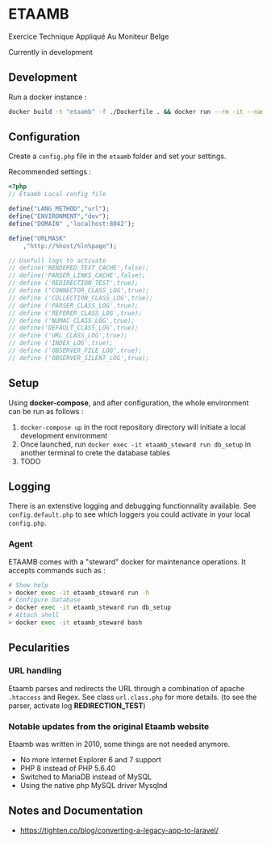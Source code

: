 # ETAAMB
Exercice Technique Appliqué Au Moniteur Belge

Currently in development

## Development
Run a docker instance :
```bash
docker build -t "etaamb" -f ./Dockerfile . && docker run --rm -it --name etaamb etaamb
```

## Configuration
Create a `config.php` file in the `etaamb` folder and set your settings.

Recommended settings :

```php
<?php
// Etaamb Local config file

define("LANG_METHOD","url");
define("ENVIRONMENT","dev");
define("DOMAIN" ,'localhost:8042');

define("URLMASK"
    ,"http://%host/%ln%page");

// Usefull logs to activate
// define('RENDERED_TEXT_CACHE',false);
// define('PARSER_LINKS_CACHE',false);
// define ('REDIRECTION_TEST',true);
// define ('CONNECTOR_CLASS_LOG',true);
// define ('COLLECTION_CLASS_LOG',true);
// define ('PARSER_CLASS_LOG',true);
// define ('REFERER_CLASS_LOG',true);
// define ('NUMAC_CLASS_LOG',true);
// define('DEFAULT_CLASS_LOG',true);
// define ('URL_CLASS_LOG',true);
// define ('INDEX_LOG',true);
// define ('OBSERVER_FILE_LOG',true);
// define ('OBSERVER_SILENT_LOG',true);
```

## Setup
Using **docker-compose**, and after configuration, the whole environment can be run as follows :

1. `docker-compose up` in the root repository directory will initiate a local development environment
2. Once launched, run `docker exec -it etaamb_steward run db_setup` in another terminal to crete the database tables
3. TODO

## Logging
There is an extenstive logging and debugging functionnality available. See `config.default.php` to see which loggers you could activate in your local `config.php`.

### Agent
ETAAMB comes with a "steward" docker for maintenance operations. It accepts commands such as :
```bash
# Show help
> docker exec -it etaamb_steward run -h
# Configure Database
> docker exec -it etaamb_steward run db_setup
# Attach shell
> docker exec -it etaamb_steward bash
```

## Pecularities
### URL handling
Etaamb parses and redirects the URL through a combination of apache `.htaccess` and Regex. See class `url.class.php` for more details. (to see the parser, activate log **REDIRECTION_TEST**)

### Notable updates from the original Etaamb website
Etaamb was written in 2010, some things are not needed anymore.

- No more Internet Explorer 6 and 7 support
- PHP 8 instead of PHP 5.6.40
- Switched to MariaDB instead of MySQL
- Using the native php MySQL driver Mysqlnd

## Notes and Documentation
- https://tighten.co/blog/converting-a-legacy-app-to-laravel/

